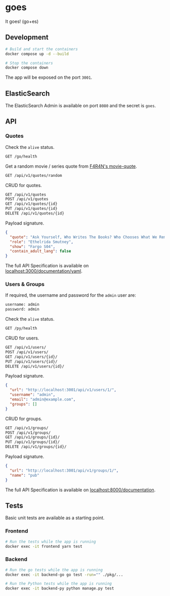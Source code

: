 # goes

It goes! (go+es)

## Development

```sh
# Build and start the containers
docker compose up -d --build

# Stop the containers
docker compose down
```

The app will be exposed on the port `3001`.

## ElasticSearch

The ElasticSearch Admin is available on port `8080` and the secret is `goes`.

## API

### Quotes

Check the `alive` status.

```txt
GET /go/health
```

Get a random movie / series quote from [F4R4N's movie-quote][f4r4n-movie-quote].

```txt
GET /api/v1/quotes/random
```

CRUD for quotes.

```txt
GET /api/v1/quotes
POST /api/v1/quotes
GET /api/v1/quotes/{id}
PUT /api/v1/quotes/{id}
DELETE /api/v1/quotes/{id}
```

Payload signature.

```json
{
  "quote": "Ask Yourself, Who Writes The Books? Who Chooses What We Remember And What Gets Forgotten",
  "role": "Ethelrida Smutney",
  "show": "Fargo S04",
  "contain_adult_lang": false
}
```

The full API Specification is available on [localhost:3000/documentation/yaml][api-go-spec].

### Users & Groups

If required, the username and password for the `admin` user are:

```txt
username: admin
password: admin
```

Check the `alive` status.

```txt
GET /py/health
```

CRUD for users.

```txt
GET /api/v1/users/
POST /api/v1/users/
GET /api/v1/users/{id}/
PUT /api/v1/users/{id}/
DELETE /api/v1/users/{id}/
```

Payload signature.

```json
{
  "url": "http://localhost:3001/api/v1/users/1/",
  "username": "admin",
  "email": "admin@example.com",
  "groups": []
}
```

CRUD for groups.

```txt
GET /api/v1/groups/
POST /api/v1/groups/
GET /api/v1/groups/{id}/
PUT /api/v1/groups/{id}/
DELETE /api/v1/groups/{id}/
```

Payload signature.

```json
{
  "url": "http://localhost:3001/api/v1/groups/1/",
  "name": "pub"
}
```

The full API Specification is available on [localhost:8000/documentation][api-py-spec].

## Tests

Basic unit tests are available as a starting point.

### Frontend

```sh
# Run the tests while the app is running
docker exec -it frontend yarn test
```

### Backend

```sh
# Run the go tests while the app is running
docker exec -it backend-go go test -run="" ./pkg/...
```

```sh
# Run the Python tests while the app is running
docker exec -it backend-py python manage.py test
```

<!-- References -->

[api-go-spec]: http://localhost:3000/documentation/yaml
[api-py-spec]: http://localhost:8000/documentation
[f4r4n-movie-quote]: https://github.com/F4R4N/movie-quote
